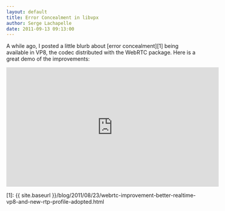 ```yaml
---
layout: default
title: Error Concealment in libvpx
author: Serge Lachapelle
date: 2011-09-13 09:13:00
---
```



A while ago, I posted a little blurb about [error concealment][1] being
available in VP8, the codec distributed with the WebRTC package. Here is a
great demo of the improvements:

<div class="embed-responsive embed-responsive-16by9 yt-embed">
  <iframe width="560" height="315" src="https://www.youtube.com/embed/-FLXEOxPUSk" frameborder="0" allowfullscreen></iframe>
</div>


[1]: {{ site.baseurl }}/blog/2011/08/23/webrtc-improvement-better-realtime-vp8-and-new-rtp-profile-adopted.html
